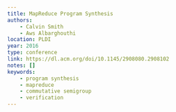 ```yaml
---
title: MapReduce Program Synthesis
authors:
    - Calvin Smith
    - Aws Albarghouthi
location: PLDI
year: 2016
type: conference
link: https://dl.acm.org/doi/10.1145/2908080.2908102
notes: []
keywords:
    - program synthesis
    - mapreduce
    - commutative semigroup
    - verification
---
```

